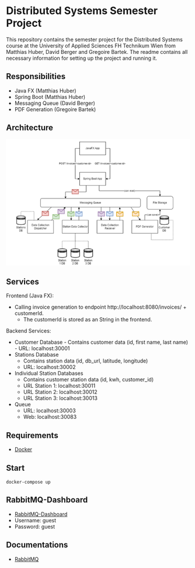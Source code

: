# Distributed Systems Semester Project
This repository contains the semester project for the Distributed Systems course at the University of Applied Sciences FH Technikum Wien from Matthias Huber, David Berger and Gregoire Bartek.
The readme contains all necessary information for setting up the project and running it.

## Responsibilities

- Java FX (Matthias Huber)
- Spring Boot (Matthias Huber)
- Messaging Queue (David Berger)
- PDF Generation (Gregoire Bartek)

## Architecture

![architecture.png](architecture.png)
## Services

Frontend (Java FX):
- Calling invoice generation to endpoint http://localhost:8080/invoices/ + customerId.
  - The customerId is stored as an String in the frontend. 

Backend Services:
- Customer Database
       - Contains customer data (id, first name, last name)
       - URL: localhost:30001
- Stations Database
	- Contains station data (id, db_url, latitude, longitude)
	- URL: localhost:30002
- Individual Station Databases
	- Contains customer station data (id, kwh, customer_id)
	- URL Station 1: localhost:30011
	- URL Station 2: localhost:30012
	- URL Station 3: localhost:30013
- Queue
	- URL: localhost:30003
	- Web: localhost:30083



## Requirements
- [Docker](https://docs.docker.com/get-docker/)

## Start
```shell
docker-compose up
```

## RabbitMQ-Dashboard
- [RabbitMQ-Dashboard](http://localhost:30083)
- Username: guest
- Password: guest


## Documentations
- [RabbitMQ](https://www.rabbitmq.com/tutorials/tutorial-one-java.html)

